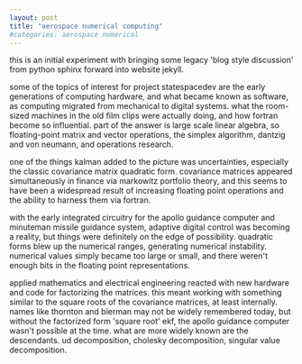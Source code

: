 ```yaml
---
layout: post
title: "aerospace numerical computing"
#categories: aerospace numerical
---
```

this is an initial experiment with bringing some legacy 'blog style discussion' from python sphinx forward into website jekyll.

some of the topics of interest for project statespacedev are the early generations of computing hardware, and what became known as software, as computing migrated from mechanical to digital systems. what the room-sized machines in the old film clips were actually doing, and how fortran become so influential. part of the answer is large scale linear algebra, so floating-point matrix and vector operations, the simplex algorithm, dantzig and von neumann, and operations research.

one of the things kalman added to the picture was uncertainties, especially the classic covariance matrix quadratic form. covariance matrices appeared simultaneously in finance via markowitz portfolio theory, and this seems to have been a widespread result of increasing floating point operations and the ability to harness them via fortran. 

with the early integrated circuitry for the apollo guidance computer and minuteman missile guidance system, adaptive digital control was becoming a reality, but things were definitely on the edge of possibility. quadratic forms blew up the numerical ranges, generating numerical instability. numerical values simply became too large or small, and there weren't enough bits in the floating point representations. 

applied mathematics and electrical engineering reacted with new hardware and code for factorizing the matrices. this meant working with something similar to the square roots of the covariance matrices, at least internally. names like thornton and bierman may not be widely remembered today, but without the factorized form 'square root' ekf, the apollo guidance computer wasn't possible at the time. what are more widely known are the descendants. ud decomposition, cholesky decomposition, singular value decomposition.
